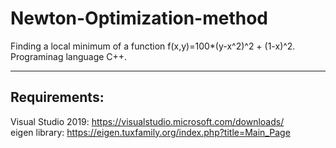 # Newton-Optimization-method

Finding a local minimum of a function f(x,y)=100*(y-x^2)^2 + (1-x)^2. <br>
Programinag language C++.

-------------
Requirements:
-------------

Visual Studio 2019: https://visualstudio.microsoft.com/downloads/ <br>
eigen library: https://eigen.tuxfamily.org/index.php?title=Main_Page

